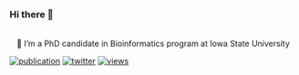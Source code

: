 ### Hi there 👋

<p align="center">
  <img src="https://media1.tenor.com/images/cc8c802f04e9899e085b3fc9b7037389/tenor.gif" width="0px">
  <br><br>
  🔭 I’m a PhD candidate in Bioinformatics program at Iowa State University
</p>

[![publication](https://img.shields.io/badge/-publications-red)](https://scholar.google.com/citations?user=yat-ghwAAAAJ&hl=en)
[![twitter](https://img.shields.io/badge/-twitter-informational)](https://twitter.com/_urminder)
[![views](https://visitor-badge.glitch.me/badge?page_id=urmi-21.visitor-badge)](https://github.com/urmi-21)

<!--
**urmi-21/urmi-21** is a ✨ _special_ ✨ repository because its `README.md` (this file) appears on your GitHub profile.

Here are some ideas to get you started:
<img src="https://media1.tenor.com/images/a388b52cb0b98b71066ce08b9fcc21c5/tenor.gif">
- 🔭 I’m currently working on ...
- 🌱 I’m currently learning ...
- 👯 I’m looking to collaborate on ...
- 🤔 I’m looking for help with ...
- 💬 Ask me about ...
- 📫 How to reach me: ...
- 😄 Pronouns: ...
- ⚡ Fun fact: ...
-->
